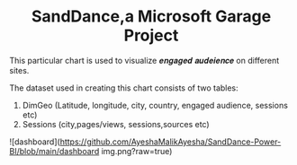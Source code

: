 <h1 align="center">SandDance,a Microsoft Garage Project</h1>

This particular chart is used to visualize 𝒆𝒏𝒈𝒂𝒈𝒆𝒅 𝒂𝒖𝒅𝒆𝒊𝒆𝒏𝒄𝒆 on different sites.

The dataset used in creating this chart consists of two tables:
1. DimGeo (Latitude, longitude, city, country, engaged audience, sessions etc)
2. Sessions (city,pages/views, sessions,sources etc)


![dashboard](https://github.com/AyeshaMalikAyesha/SandDance-Power-BI/blob/main/dashboard img.png?raw=true)





